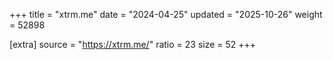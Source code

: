 +++
title = "xtrm.me"
date = "2024-04-25"
updated = "2025-10-26"
weight = 52898

[extra]
source = "https://xtrm.me/"
ratio = 23
size = 52
+++
